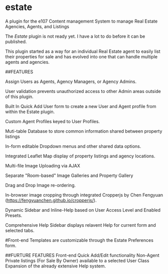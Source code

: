 # estate
A plugin for the e107 Content management System to manage Real Estate Agencies, Agents, and Listings

The _Estate_ plugin is not ready yet. I have a lot to do before it can be published.

This plugin started as a way for an individual Real Estate agent to easily list their properties for sale and has evolved into one that can handle multiple agents and agencies. 

##FEATURES

Assign Users as Agents, Agency Managers, or Agency Admins.

User validation prevents unauthorized access to other Admin areas outside of this plugin.

Built In Quick Add User form to create a new User and Agent profile from within the Estate plugin.

Custom Agent Profiles keyed to User Profiles.

Muti-table Database to store common information shared between property listings

In-form editable Dropdown menus and other shared data options.

Integrated Leaflet Map display of property listings and agency locations.

Multi-file Image Uploading via AJAX

Separate "Room-based" Image Galleries and Property Gallery

Drag and Drop Image re-ordering.

In-browser image cropping through integrated Cropperjs by Chen Fengyuan (https://fengyuanchen.github.io/cropperjs/).

Dynamic Sidebar and Inline-Help based on User Access Level and Enabled Presets. 

Comprehensive Help Sidebar displays relavent Help for current form and selected tabs.

#Front-end Templates are customizable through the Estate Preferences form.

##FURTURE FEATURES
Front-end Quick Add/Edit functionality
Non-Agent Private listings (For Sale By Owner) available to a selected User Class
Expansion of the already extensive Help system.
